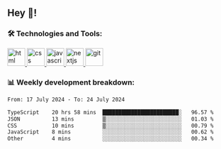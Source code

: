 ## Hey 👋!

###  🛠 Technologies and Tools:
 
 <a href="https://developer.mozilla.org/en-US/docs/Web/HTML" target="_blank"> <img src="https://www.vectorlogo.zone/logos/w3_html5/w3_html5-icon.svg" alt="html" width="40" height="40"/> </a>
 <a href="https://developer.mozilla.org/en-US/docs/Web/CSS" target="_blank"> <img src="https://user-images.githubusercontent.com/67515119/120896181-18628280-c629-11eb-86b4-3a5814712431.png" alt="css" width="40" height="40"/> </a>
 <a href="https://developer.mozilla.org/en-US/docs/Web/JavaScript" target="_blank"> <img src="https://cdn.worldvectorlogo.com/logos/javascript-1.svg" alt="javascript" width="40" height="40"/> </a>
 <a href="https://nextjs.org/" target="_blank"> <img src="https://cdn.worldvectorlogo.com/logos/next-js.svg" alt="nextjs" width="40" height="40"/> </a>
 <a href="https://git-scm.com/" target="_blank"> <img src="https://www.vectorlogo.zone/logos/git-scm/git-scm-icon.svg" alt="git" width="40" height="40"/> </a>

 
### 📊 Weekly development breakdown:

<!--START_SECTION:waka-->

```txt
From: 17 July 2024 - To: 24 July 2024

TypeScript    20 hrs 58 mins  ████████████████████████░   96.57 %
JSON          13 mins         ▒░░░░░░░░░░░░░░░░░░░░░░░░   01.03 %
CSS           10 mins         ▒░░░░░░░░░░░░░░░░░░░░░░░░   00.79 %
JavaScript    8 mins          ░░░░░░░░░░░░░░░░░░░░░░░░░   00.62 %
Other         4 mins          ░░░░░░░░░░░░░░░░░░░░░░░░░   00.34 %
```

<!--END_SECTION:waka-->


